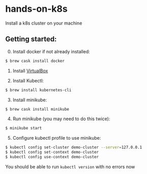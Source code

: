 # hands-on-k8s
Install a k8s cluster on your machine

## Getting started:

0) Install docker if not already installed:
```bash
$ brew cask install docker
```

1) Install [VirtualBox](https://www.virtualbox.org/wiki/Downloads)

2) Install Kubectl:
```bash
$ brew install kubernetes-cli
```

3) Install minikube:
```bash
$ brew cask install minikube
```

4) Run minikube (you may need to do this twice):
```bash
$ minikube start
```

5) Configure kubectl profile to use minikube:
```bash
$ kubectl config set-cluster demo-cluster --server=127.0.0.1
$ kubectl config set-context demo-cluster
$ kubectl config use-context demo-cluster
```

You should be able to run `kubectl version` with no errors now

